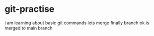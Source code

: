 # git-practise 
i am learning about basic git commands
lets merge
finally branch ok is merged to main branch
